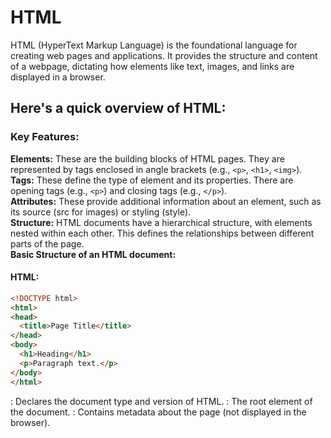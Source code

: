 # HTML

HTML (HyperText Markup Language) is the foundational language for creating web pages and applications. It provides the structure and content of a webpage, dictating how elements like text, images, and links are displayed in a browser.

## Here's a quick overview of HTML:

### Key Features:  

**Elements:** These are the building blocks of HTML pages. They are represented by tags enclosed in angle brackets (e.g., `<p>`, `<h1>`, `<img>`).  
**Tags:** These define the type of element and its properties. There are opening tags (e.g., `<p>`) and closing tags (e.g., `</p>`).  
**Attributes:** These provide additional information about an element, such as its source (src for images) or styling (style).  
**Structure:** HTML documents have a hierarchical structure, with elements nested within each other. This defines the relationships between different parts of the page.  
**Basic Structure of an HTML document:**

#### HTML:

```html
<!DOCTYPE html>
<html>
<head>
  <title>Page Title</title>
</head>
<body>
  <h1>Heading</h1>
  <p>Paragraph text.</p>
</body>
</html>
```

<!DOCTYPE html>: Declares the document type and version of HTML.  
<html>: The root element of the document.  
<head>: Contains metadata about the page (not displayed in the browser).  
<title>: Sets the title of the page, shown in the browser tab.  
<body>: Contains the visible content of the page.  